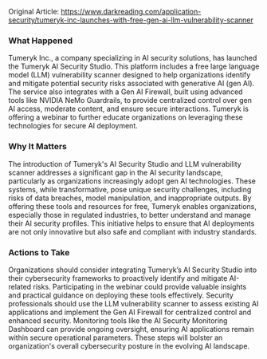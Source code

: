 Original Article: https://www.darkreading.com/application-security/tumeryk-inc-launches-with-free-gen-ai-llm-vulnerability-scanner

### What Happened

Tumeryk Inc., a company specializing in AI security solutions, has launched the Tumeryk AI Security Studio. This platform includes a free large language model (LLM) vulnerability scanner designed to help organizations identify and mitigate potential security risks associated with generative AI (gen AI). The service also integrates with a Gen AI Firewall, built using advanced tools like NVIDIA NeMo Guardrails, to provide centralized control over gen AI access, moderate content, and ensure secure interactions. Tumeryk is offering a webinar to further educate organizations on leveraging these technologies for secure AI deployment.

### Why It Matters

The introduction of Tumeryk's AI Security Studio and LLM vulnerability scanner addresses a significant gap in the AI security landscape, particularly as organizations increasingly adopt gen AI technologies. These systems, while transformative, pose unique security challenges, including risks of data breaches, model manipulation, and inappropriate outputs. By offering these tools and resources for free, Tumeryk enables organizations, especially those in regulated industries, to better understand and manage their AI security profiles. This initiative helps to ensure that AI deployments are not only innovative but also safe and compliant with industry standards.

### Actions to Take

Organizations should consider integrating Tumeryk’s AI Security Studio into their cybersecurity frameworks to proactively identify and mitigate AI-related risks. Participating in the webinar could provide valuable insights and practical guidance on deploying these tools effectively. Security professionals should use the LLM vulnerability scanner to assess existing AI applications and implement the Gen AI Firewall for centralized control and enhanced security. Monitoring tools like the AI Security Monitoring Dashboard can provide ongoing oversight, ensuring AI applications remain within secure operational parameters. These steps will bolster an organization's overall cybersecurity posture in the evolving AI landscape.